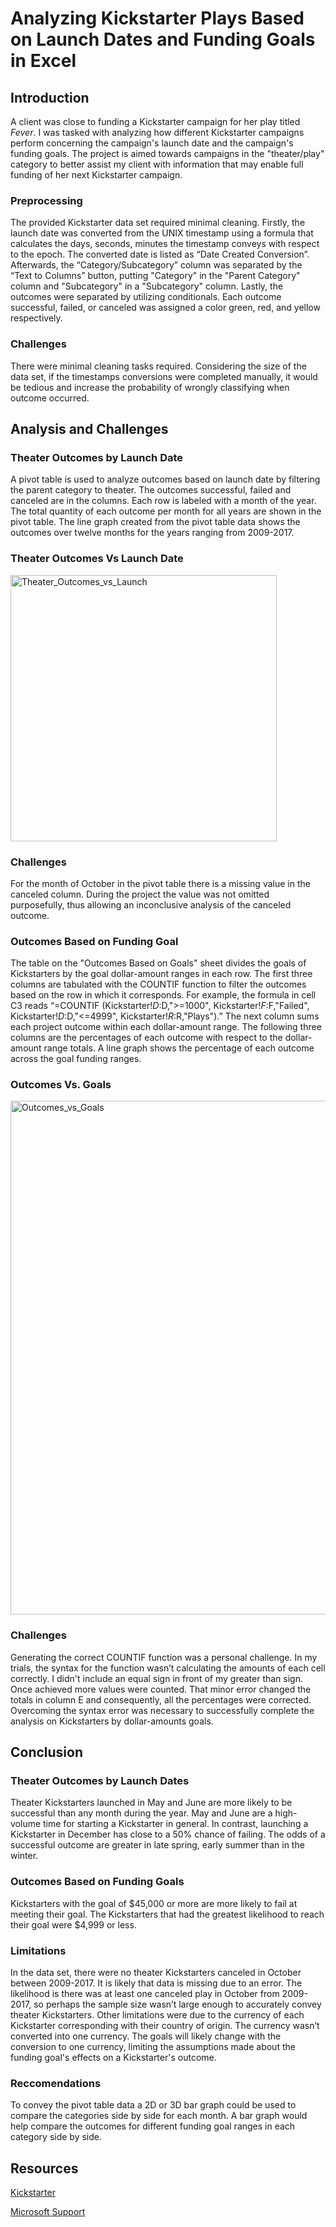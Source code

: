 # Analyzing Kickstarter Plays Based on Launch Dates and Funding Goals in Excel
## Introduction
A client was close to funding a Kickstarter campaign for her play titled *Fever*. I was tasked with analyzing how different Kickstarter campaigns perform concerning the campaign's launch date and the campaign's funding goals. The project is aimed towards campaigns in the "theater/play" category to better assist my client with information that may enable full funding of her next Kickstarter campaign.
### Preprocessing
The provided Kickstarter data set required minimal cleaning. Firstly, the launch date was converted from the UNIX timestamp using a formula that calculates the days, seconds, minutes the timestamp conveys with respect to the epoch. The converted date is listed as “Date Created Conversion”. Afterwards, the “Category/Subcategory” column was separated by the “Text to Columns” button, putting "Category" in the "Parent Category" column and "Subcategory" in a "Subcategory" column. Lastly, the outcomes were separated by utilizing conditionals. Each outcome successful, failed, or canceled was assigned a color green, red, and yellow respectively.
### Challenges 
There were minimal cleaning tasks required. Considering the size of the data set, if the timestamps conversions were completed manually, it would be tedious and increase the probability of wrongly classifying when outcome occurred. 
## Analysis and Challenges
### Theater Outcomes by Launch Date
A pivot table is used to analyze outcomes based on launch date by filtering the parent category to theater. The outcomes successful, failed and canceled are in the columns. Each row is labeled with a month of the year. The total quantity of each outcome per month for all years are shown in the pivot table.  The line graph created from the pivot table data shows the outcomes over twelve months for the years ranging from 2009-2017.
### Theater Outcomes Vs Launch Date
<img width="426" alt="Theater_Outcomes_vs_Launch" src="https://user-images.githubusercontent.com/87162266/132107831-409a0433-5d43-4b2b-85dd-51da4c2f34ae.png">

### Challenges
For the month of October in the pivot table there is a missing value in the canceled column.  During the project the value was not omitted purposefully, thus allowing an inconclusive analysis of the canceled outcome. 
### Outcomes Based on Funding Goal
The table on the "Outcomes Based on Goals" sheet divides the goals of Kickstarters by the goal dollar-amount ranges in each row. The first three columns are tabulated with the COUNTIF function to filter the outcomes based on the row in which it corresponds. For example, the formula in cell C3 reads “=COUNTIF (Kickstarter!$D:$D,">=1000", Kickstarter!$F:$F,"Failed", Kickstarter!$D:$D,"<=4999", Kickstarter!$R:$R,"Plays").” The next column sums each project outcome within each dollar-amount range.  The following three columns are the percentages of each outcome with respect to the dollar-amount range totals. A line graph shows the percentage of each outcome across the goal funding ranges.
### Outcomes Vs. Goals
<img width="822" alt="Outcomes_vs_Goals" src="https://user-images.githubusercontent.com/87162266/132107762-4de36e88-fd00-4be6-b5c7-5e00e984d5e6.png">

### Challenges
Generating the correct COUNTIF function was a personal challenge. In my trials, the syntax for the function wasn’t calculating the amounts of each cell correctly. I didn't include an equal sign in front of my greater than sign. Once achieved more values were counted. That minor error changed the totals in column E and consequently, all the percentages were corrected. Overcoming the syntax error was necessary to successfully complete the analysis on Kickstarters by dollar-amounts goals. 
## Conclusion
### Theater Outcomes by Launch Dates
Theater Kickstarters launched in May and June are more likely to be successful than any month during the year. May and June are a high-volume time for starting a Kickstarter in general.  In contrast, launching a Kickstarter in December has close to a 50% chance of failing. The odds of a successful outcome are greater in late spring, early summer than in the winter.
### Outcomes Based on Funding Goals
Kickstarters with the goal of $45,000 or more are more likely to fail at meeting their goal. The Kickstarters that had the greatest likelihood to reach their goal were $4,999 or less.
### Limitations
In the data set, there were no theater Kickstarters canceled in October between 2009-2017. It is likely that data is missing due to an error. The likelihood is there was at least one canceled play in October from 2009-2017, so perhaps the sample size wasn’t large enough to accurately convey theater Kickstarters. Other limitations were due to the currency of each Kickstarter corresponding with their country of origin. The currency wasn’t converted into one currency. The goals will likely change with the conversion to one currency, limiting the assumptions made about the funding goal's effects on a Kickstarter's outcome.
### Reccomendations
To convey the pivot table data a 2D or 3D bar graph could be used to compare the categories side by side for each month. A bar graph would help compare the outcomes for different funding goal ranges in each category side by side.
## Resources
[Kickstarter](https://www.kickstarter.com/film?ref=section-homepage-nav-click-film)

[Microsoft Support](https://support.microsoft.com/en-us/office/countif-function-e0de10c6-f885-4e71-abb4-1f464816df34)
